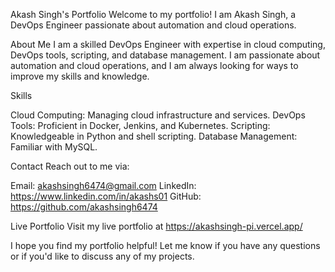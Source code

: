 Akash Singh's Portfolio
Welcome to my portfolio! I am Akash Singh, a DevOps Engineer passionate about automation and cloud operations.

About Me
I am a skilled DevOps Engineer with expertise in cloud computing, DevOps tools, scripting, and database management. I am passionate about automation and cloud operations, and I am always looking for ways to improve my skills and knowledge.

Skills

Cloud Computing: Managing cloud infrastructure and services.
DevOps Tools: Proficient in Docker, Jenkins, and Kubernetes.
Scripting: Knowledgeable in Python and shell scripting.
Database Management: Familiar with MySQL.

Contact
Reach out to me via:

Email: akashsingh6474@gmail.com
LinkedIn: https://www.linkedin.com/in/akashs01
GitHub: https://github.com/akashsingh6474

Live Portfolio
Visit my live portfolio at https://akashsingh-pi.vercel.app/

I hope you find my portfolio helpful! Let me know if you have any questions or if you'd like to discuss any of my projects.

